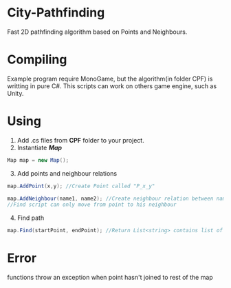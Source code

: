 # City-Pathfinding
Fast 2D pathfinding algorithm based on Points and Neighbours.

# Compiling
Example program require MonoGame, but the algorithm(in folder CPF) is writting in pure C#. This scripts can work on others game engine, such as Unity.

# Using
1. Add .cs files from **CPF** folder to your project.
2. Instantiate ***Map***
```csharp
Map map = new Map();
```
3. Add points and neighbour relations
```csharp
map.AddPoint(x,y); //Create Point called "P_x_y"

map.AddNeighbour(name1, name2); //Create neighbour relation between name1 and name2 point
//Find script can only move from point to his neighbour
```
4. Find path
```csharp
map.Find(startPoint, endPoint); //Return List<string> contains list of path points
```

# Error
functions throw an exception when point hasn't joined to rest of the map
